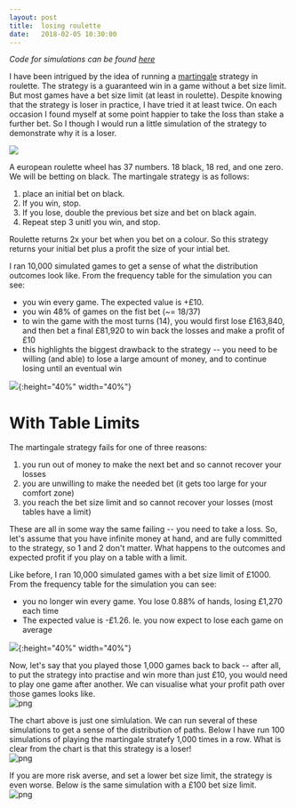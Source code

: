```yaml
---
layout: post
title:  losing roulette
date:   2018-02-05 10:30:00
---
```


*Code for simulations can be found [here](https://github.com/100ps/rndm1/blob/master/04-roulette.ipynb)*

I have been intrigued by the idea of running a [martingale](https://en.wikipedia.org/wiki/Martingale_(probability_theory)) strategy in roulette.  The strategy is a guaranteed win in a game without a bet size limit.  But most games have a bet size limit (at least in roulette).  Despite knowing that the strategy is loser in practice, I have tried it at least twice.  On each occasion I found myself at some point happier to take the loss than stake a further bet.  So I though I would run a little simulation of the strategy to demonstrate why it is a loser.

![](https://media0.giphy.com/media/l2SpO2558KNLdARcQ/giphy.gif)


A european roulette wheel has 37 numbers. 18 black, 18 red, and one zero. We will be betting on black. The martingale strategy is as follows:
1. place an initial bet on black.
2. If you win, stop.
3. If you lose, double the previous bet size and bet on black again.
4. Repeat step 3 unitl you win, and stop.

Roulette returns 2x your bet when you bet on a colour.  So this strategy returns your initial bet plus a profit the size of your intial bet. <br>

I ran 10,000 simulated games to get a sense of what the distribution outcomes look like.
From the frequency table for the simulation you can see:
- you win every game. The expected value is +£10.
- you win 48% of games on the fist bet (~= 18/37)
- to win the game with the most turns (14), you would first lose £163,840, and then bet a final £81,920 to win back the losses and make a profit of £10
- this highlights the biggest drawback to the strategy -- you need to be willing (and able) to lose a large amount of money, and to continue losing until an eventual win

![](https://i.imgur.com/upLq737.png){:height="40%" width="40%"}

# **With Table Limits**

The martingale strategy fails for one of three reasons:
1. you run out of money to make the next bet and so cannot recover your losses
2. you are unwilling to make the needed bet (it gets too large for your comfort zone)
3. you reach the bet size limit and so cannot recover your losses (most tables have a limit)

These are all in some way the same failing -- you need to take a loss. So, let's assume that you have infinite money at hand, and are fully committed to the strategy, so 1 and 2 don't matter.  What happens to the outcomes and expected profit if you play on a table with a limit.

Like before, I ran 10,000 simulated games with a bet size limit of £1000. From the frequency table for the simulation you can see:
- you no longer win every game. You lose 0.88% of hands, losing £1,270 each time
- The expected value is -£1.26. Ie. you now expect to lose each game on average

![](https://i.imgur.com/mMqzCA4.png){:height="40%" width="40%"}

Now, let's say that you played those 1,000 games back to back -- after all, to put the strategy into practise and win more than just £10, you would need to play one game after another. We can visualise what your profit path over those games looks like.<br>
![png](https://i.imgur.com/6aATxi5.png)

The chart above is just one simlulation. We can run several of these simulations to get a sense of the distribution of paths. Below I have run 100 simulations of playing the martingale stratefy 1,000 times in a row. What is clear from the chart is that this strategy is a loser!<br>
![png](https://i.imgur.com/XBeWCOi.png)

If you are more risk averse, and set a lower bet size limit, the strategy is even worse. Below is the same simulation with a £100 bet size limit.<br>
![png](https://i.imgur.com/rhatdh1.png)

<br>
<br>
